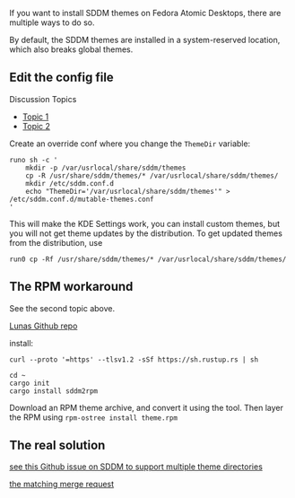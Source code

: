 If you want to install SDDM themes on Fedora Atomic Desktops, there are multiple ways to do so.

By default, the SDDM themes are installed in a system-reserved location, which also breaks global themes.

## Edit the config file

Discussion Topics
- [Topic 1](https://discussion.fedoraproject.org/t/another-way-to-customize-sddm-under-kinoite/37773)
- [Topic 2](https://discussion.fedoraproject.org/t/sddm-themeing-or-lack-thereof/32695/2)

Create an override conf where you change the `ThemeDir` variable:

```
runo sh -c '
    mkdir -p /var/usrlocal/share/sddm/themes
    cp -R /usr/share/sddm/themes/* /var/usrlocal/share/sddm/themes/
    mkdir /etc/sddm.conf.d
    echo "ThemeDir='/var/usrlocal/share/sddm/themes'" > /etc/sddm.conf.d/mutable-themes.conf
'
```

This will make the KDE Settings work, you can install custom themes, but you will not get theme updates by the distribution. To get updated themes from the distribution, use

```
run0 cp -Rf /usr/share/sddm/themes/* /var/usrlocal/share/sddm/themes/
```

## The RPM workaround

See the second topic above.

[Lunas Github repo](https://github.com/advaithm/sddm2rpm)

install:

```
curl --proto '=https' --tlsv1.2 -sSf https://sh.rustup.rs | sh

cd ~
cargo init
cargo install sddm2rpm
```

Download an RPM theme archive, and convert it using the tool. Then layer the RPM using `rpm-ostree install theme.rpm`

## The real solution

[see this Github issue on SDDM to support multiple theme directories](https://github.com/sddm/sddm/issues/1561)

[the matching merge request](https://github.com/sddm/sddm/pull/1739)

